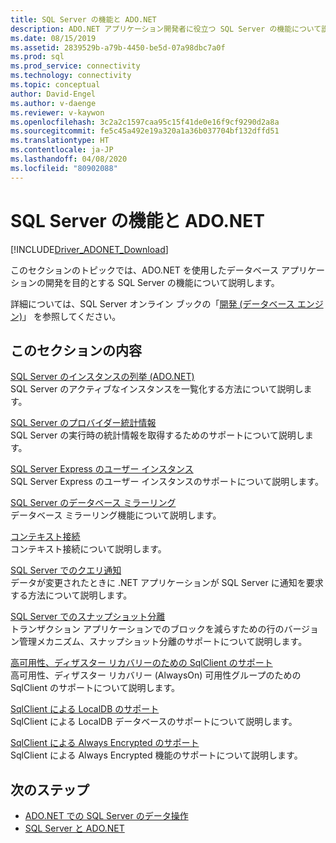 ```yaml
---
title: SQL Server の機能と ADO.NET
description: ADO.NET アプリケーション開発者に役立つ SQL Server の機能について説明します。
ms.date: 08/15/2019
ms.assetid: 2839529b-a79b-4450-be5d-07a98dbc7a0f
ms.prod: sql
ms.prod_service: connectivity
ms.technology: connectivity
ms.topic: conceptual
author: David-Engel
ms.author: v-daenge
ms.reviewer: v-kaywon
ms.openlocfilehash: 3c2a2c1597caa95c15f41de0e16f9cf9290d2a8a
ms.sourcegitcommit: fe5c45a492e19a320a1a36b037704bf132dffd51
ms.translationtype: HT
ms.contentlocale: ja-JP
ms.lasthandoff: 04/08/2020
ms.locfileid: "80902088"
---
```

# <a name="sql-server-features-and-adonet"></a>SQL Server の機能と ADO.NET

[!INCLUDE[Driver_ADONET_Download](../../../includes/driver_adonet_download.md)]

このセクションのトピックでは、ADO.NET を使用したデータベース アプリケーションの開発を目的とする SQL Server の機能について説明します。  
  
詳細については、SQL Server オンライン ブックの「[開発 (データベース エンジン)](https://go.microsoft.com/fwlink/?LinkId=115245)」 を参照してください。
  
## <a name="in-this-section"></a>このセクションの内容  
[SQL Server のインスタンスの列挙 (ADO.NET)](enumerate-instances-sql-server.md)  
SQL Server のアクティブなインスタンスを一覧化する方法について説明します。  
  
[SQL Server のプロバイダー統計情報](provider-statistics-sql-server.md)  
SQL Server の実行時の統計情報を取得するためのサポートについて説明します。  
  
[SQL Server Express のユーザー インスタンス](sql-server-express-user-instances.md)  
SQL Server Express のユーザー インスタンスのサポートについて説明します。  
  
[SQL Server のデータベース ミラーリング](database-mirroring-sql-server.md)  
データベース ミラーリング機能について説明します。  

[コンテキスト接続](context-connection.md)  
コンテキスト接続について説明します。  
  
[SQL Server でのクエリ通知](query-notifications-sql-server.md)  
データが変更されたときに .NET アプリケーションが SQL Server に通知を要求する方法について説明します。  
  
[SQL Server でのスナップショット分離](snapshot-isolation-sql-server.md)  
トランザクション アプリケーションでのブロックを減らすための行のバージョン管理メカニズム、スナップショット分離のサポートについて説明します。  
  
[高可用性、ディザスター リカバリーのための SqlClient のサポート](sqlclient-support-high-availability-disaster-recovery.md)  
高可用性、ディザスター リカバリー (AlwaysOn) 可用性グループのための SqlClient のサポートについて説明します。  
  
[SqlClient による LocalDB のサポート](sqlclient-support-localdb.md)  
SqlClient による LocalDB データベースのサポートについて説明します。

[SqlClient による Always Encrypted のサポート](sqlclient-support-always-encrypted.md)  
SqlClient による Always Encrypted 機能のサポートについて説明します。

## <a name="next-steps"></a>次のステップ
- [ADO.NET での SQL Server のデータ操作](sql-server-data-operations.md)
- [SQL Server と ADO.NET](index.md)
